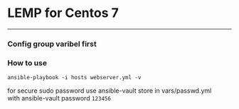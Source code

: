 # LEMP for Centos 7
---

### Config group varibel first

### How to use
`ansible-playbook -i hosts webserver.yml -v`

for secure sudo password use ansible-vault store in vars/passwd.yml\
with ansible-vault password `123456`
